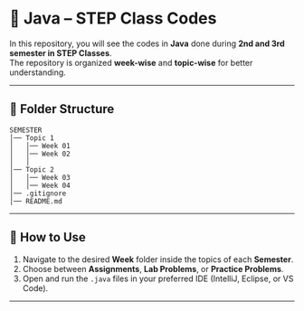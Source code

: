 # 📘 Java – STEP Class Codes

In this repository, you will see the codes in **Java** done during **2nd and 3rd semester in STEP Classes**.  
The repository is organized **week-wise** and **topic-wise** for better understanding.

---

## 📂 Folder Structure

```
SEMESTER
│── Topic 1
│   │── Week 01
│   │── Week 02
│   │
│── Topic 2
│   │── Week 03
│   │── Week 04
│── .gitignore
│── README.md
```

---

## 🚀 How to Use
1. Navigate to the desired **Week** folder inside the topics of each **Semester**.  
2. Choose between **Assignments**, **Lab Problems**, or **Practice Problems**.  
3. Open and run the `.java` files in your preferred IDE (IntelliJ, Eclipse, or VS Code).

---